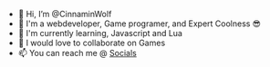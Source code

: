- 👋 Hi, I’m @CinnaminWolf
- 👀 I'm a webdeveloper, Game programer, and Expert Coolness 😎 
- 🌱 I'm currently learning, Javascript and Lua
- 💞️ I would love to collaborate on Games
- 📫 You can reach me @ [Socials](https://shoebottles.com/buisness/contactinfo.html)


